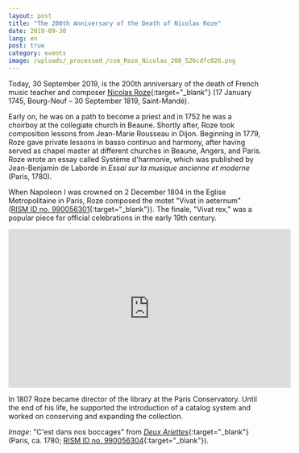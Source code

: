```yaml
---
layout: post
title: "The 200th Anniversary of the Death of Nicolas Roze"
date: 2019-09-30
lang: en
post: true
category: events
image: /uploads/_processed_/csm_Roze_Nicolas_200_526cdfc026.png
---
```



Today, 30 September 2019, is the 200th anniversary of the death of French music teacher and composer [Nicolas Roze](https://opac.rism.info/search?View=rism&author=Roze+Nicolas&Language=en){:target="_blank"} (17 January 1745, Bourg-Neuf – 30 September 1819, Saint-Mandé).

Early on, he was on a path to become a priest and in 1752 he was a choirboy at the collegiate church in Beaune. Shortly after, Roze took composition lessons from Jean-Marie Rousseau in Dijon. Beginning in 1779, Roze gave private lessons in basso continuo and harmony, after having served as chapel master at different churches in Beaune, Angers, and Paris. Roze wrote an essay called Système d'harmonie, which was published by Jean-Benjamin de Laborde in _Essai sur la musique ancienne et moderne_ (Paris, 1780).

When Napoleon I was crowned on 2 December 1804 in the Eglise Metropolitaine in Paris, Roze composed the motet "Vivat in aeternum" ([RISM ID no. 990056301](https://opac.rism.info/search?id=990056301&View=rism&Language=en){:target="_blank"}). The finale, "Vivat rex," was a popular piece for official celebrations in the early 19th century.



<iframe width="560" height="315" src="https://www.youtube.com/embed/-SHkx9A9488" frameborder="0" allow="accelerometer; autoplay; encrypted-media; gyroscope; picture-in-picture" allowfullscreen></iframe>

In 1807 Roze became director of the library at the Paris Conservatory. Until the end of his life, he supported the introduction of a catalog system and worked on conserving and expanding the collection.


_Image_: "C'est dans nos boccages" from [_Deux Ariettes_](https://gallica.bnf.fr/ark:/12148/btv1b90640733){:target="_blank"} (Paris, ca. 1780; [RISM ID no. 990056304](https://opac.rism.info/search?id=990056304&View=rism&Language=en){:target="_blank"}).





<script type="text/javascript">var switchTo5x=true;</script><script type="text/javascript" src="http://w.sharethis.com/button/buttons.js"></script><script type="text/javascript">stLight.options({publisher: "9b601438-1ce1-49d8-bfd7-9cff5df54c17", doNotHash: false, doNotCopy: false, hashAddressBar: false});</script>